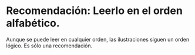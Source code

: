 # Recomendación: Leerlo en el orden alfabético.

Aunque se puede leer en cualquier orden, las ilustraciones siguen un orden lógico. Es sólo una recomendación.